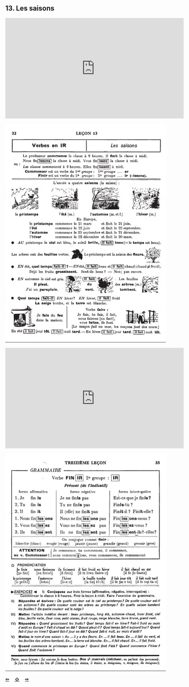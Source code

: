 ## 13. Les saisons

<iframe width="560" height="315" src="https://www.youtube.com/embed/mGVWX42ysL4" frameborder="0" allow="accelerometer; autoplay; encrypted-media; gyroscope; picture-in-picture" allowfullscreen></iframe>

![13A](img/13A.JPG)

<iframe width="560" height="315" src="https://www.youtube.com/embed/Chud2IytQQY" frameborder="0" allow="accelerometer; autoplay; encrypted-media; gyroscope; picture-in-picture" allowfullscreen></iframe>

![13B](img/13B.JPG)

<p style='font-weight:bolder'>
  <a href='12.html' title='Önceki sayfa'>⇦</a>&emsp;
  <a href='..' title='Ana sayfa'>⇧</a>&emsp;
  <a href='14.html' title='Sonraki sayfa'>⇨</a>
</p>